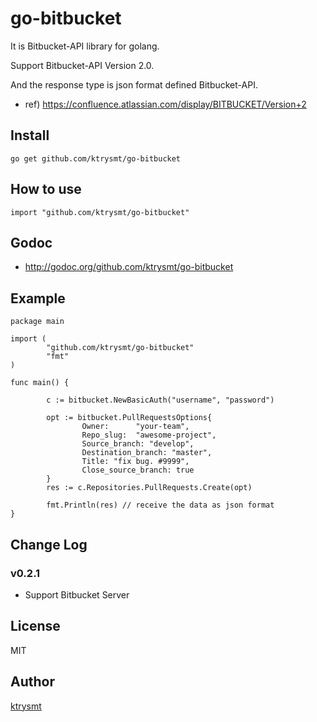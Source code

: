 # go-bitbucket

It is Bitbucket-API library for golang.

Support Bitbucket-API Version 2.0. 

And the response type is json format defined Bitbucket-API.

- ref) <https://confluence.atlassian.com/display/BITBUCKET/Version+2>

## Install

```
go get github.com/ktrysmt/go-bitbucket
```

## How to use

```
import "github.com/ktrysmt/go-bitbucket"
```

## Godoc

- <http://godoc.org/github.com/ktrysmt/go-bitbucket>


## Example

```
package main

import (
        "github.com/ktrysmt/go-bitbucket" 
        "fmt"
)

func main() {

        c := bitbucket.NewBasicAuth("username", "password")

        opt := bitbucket.PullRequestsOptions{
                Owner:      "your-team",
                Repo_slug:  "awesome-project",
                Source_branch: "develop",
                Destination_branch: "master",
                Title: "fix bug. #9999",
                Close_source_branch: true
        }
        res := c.Repositories.PullRequests.Create(opt)

        fmt.Println(res) // receive the data as json format
}
```

## Change Log

### v0.2.1

- Support Bitbucket Server

## License

MIT

## Author

[ktrysmt](https://github.com/ktrysmt)
